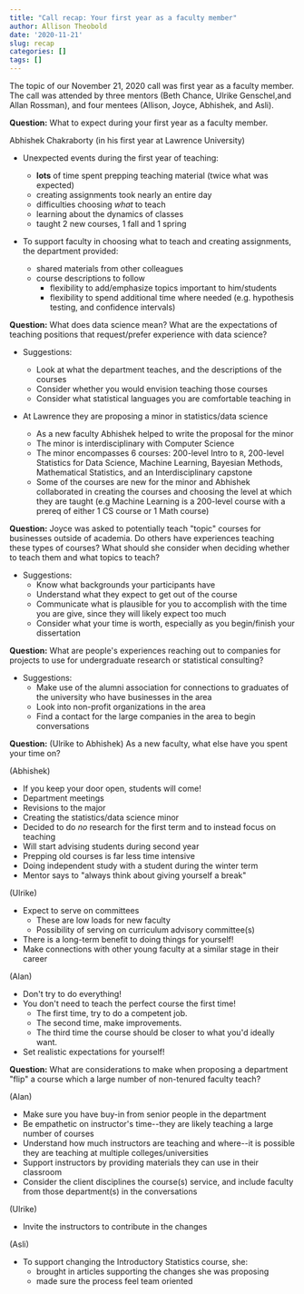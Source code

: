 ```yaml
---
title: "Call recap: Your first year as a faculty member"
author: Allison Theobold
date: '2020-11-21'
slug: recap
categories: []
tags: []
---
```


The topic of our November 21, 2020 call was first year as a faculty member. 
The call was attended by three mentors (Beth Chance, Ulrike Genschel,and 
Allan Rossman), and four mentees (Allison, Joyce, Abhishek, and Asli).

__Question:__ What to expect during your first year as a faculty member.

Abhishek Chakraborty (in his first year at Lawrence University)  

- Unexpected events during the first year of teaching:  
  * __lots__ of time spent prepping teaching material (twice what was expected)
  * creating assignments took nearly an entire day 
  * difficulties choosing *what* to teach  
  * learning about the dynamics of classes 
  * taught 2 new courses, 1 fall and 1 spring

- To support faculty in choosing what to teach and creating assignments, the 
department provided:  
  * shared materials from other colleagues 
  * course descriptions to follow 
    + flexibility to add/emphasize topics important to him/students
    + flexibility to spend additional time where needed (e.g. hypothesis testing, 
    and confidence intervals)
  
__Question:__ What does data science mean? What are the expectations of teaching
positions that request/prefer experience with data science?  

- Suggestions:  
  * Look at what the department teaches, and the descriptions of the courses 
  * Consider whether you would envision teaching those courses 
  * Consider what statistical languages you are comfortable teaching in 
  
- At Lawrence they are proposing a minor in statistics/data science  
  * As a new faculty Abhishek helped to write the proposal for the minor 
  * The minor is interdisciplinary with Computer Science 
  * The minor encompasses 6 courses: 200-level Intro to `R`, 200-level 
  Statistics for Data Science, Machine Learning, Bayesian Methods, Mathematical 
  Statistics, and an Interdisciplinary capstone
  * Some of the courses are new for the minor and Abhishek collaborated in 
  creating the courses and choosing the level at which they are taught (e.g 
  Machine Learning is a 200-level course with a prereq of either 1 CS course 
  or 1 Math course)  
  
__Question:__ Joyce was asked to potentially teach "topic" courses for 
businesses outside of academia. Do others have experiences teaching these types 
of courses? What should she consider when deciding whether to teach them and 
what topics to teach?  

- Suggestions: 
  * Know what backgrounds your participants have 
  * Understand what they expect to get out of the course
  * Communicate what is plausible for you to accomplish with the time you are
  give, since they will likely expect too much
  * Consider what your time is worth, especially as you begin/finish your 
  dissertation 
  
__Question:__ What are people's experiences reaching out to companies for 
projects to use for undergraduate research or statistical consulting?  

- Suggestions:
  * Make use of the alumni association for connections to graduates of the 
  university who have businesses in the area
  * Look into non-profit organizations in the area
  * Find a contact for the large companies in the area to begin conversations 
  
__Question:__ (Ulrike to Abhishek) As a new faculty, what else have you spent 
  your time on?  
  
(Abhishek) 

- If you keep your door open, students will come! 
- Department meetings 
- Revisions to the major 
- Creating the statistics/data science minor 
- Decided to do *no* research for the first term and to instead focus on 
  teaching
- Will start advising students during second year
- Prepping old courses is far less time intensive 
- Doing independent study with a student during the winter term
- Mentor says to "always think about giving yourself a break"

(Ulrike)  

- Expect to serve on committees
  * These are low loads for new faculty
  * Possibility of serving on curriculum advisory committee(s)
- There is a long-term benefit to doing things for yourself! 
- Make connections with other young faculty at a similar stage in their career

(Alan) 

- Don't try to do everything!
- You don't need to teach the perfect course the first time!
  * The first time, try to do a competent job. 
  * The second time, make improvements. 
  * The third time the course should be closer to what you'd ideally want. 
- Set realistic expectations for yourself!  

__Question:__ What are considerations to make when proposing a department "flip"
a course which a large number of non-tenured faculty teach? 

(Alan) 

- Make sure you have buy-in from senior people in the department
- Be empathetic on instructor's time--they are likely teaching a large number 
of courses
- Understand how much instructors are teaching and where--it is possible they 
are teaching at multiple colleges/universities
- Support instructors by providing materials they can use in their classroom
- Consider the client disciplines the course(s) service, and include faculty 
from those department(s) in the conversations

(Ulrike) 

- Invite the instructors to contribute in the changes

(Asli) 

- To support changing the Introductory Statistics course, she: 
  * brought in articles supporting the changes she was proposing
  * made sure the process feel team oriented
